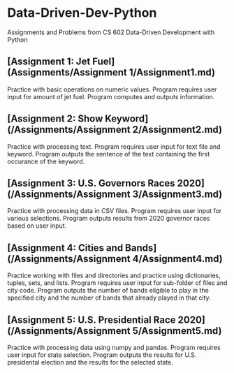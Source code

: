 # Data-Driven-Dev-Python
Assignments and Problems from CS 602 Data-Driven Development with Python

## [Assignment 1: Jet Fuel](Assignments/Assignment 1/Assignment1.md)
Practice with basic operations on numeric values. Program requires user input for amount of jet fuel. Program computes and outputs information.

## [Assignment 2: Show Keyword](/Assignments/Assignment 2/Assignment2.md)
Practice with processing text. Program requires user input for text file and keyword. Program outputs the sentence of the text containing the first occurance of the keyword.

## [Assignment 3: U.S. Governors Races 2020](/Assignments/Assignment 3/Assignment3.md)
Practice with processing data in CSV files. Program requires user input for various selections. Program outputs results from 2020 governor races based on user input.

## [Assignment 4: Cities and Bands](/Assignments/Assignment 4/Assignment4.md)
Practice working with files and directories and practice using dictionaries, tuples, sets, and lists. Program requires user input for sub-folder of files and city code. Program outputs the number of bands eligible to play in the specified city and the number of bands that already played in that city.

## [Assignment 5: U.S. Presidential Race 2020](/Assignments/Assignment 5/Assignment5.md)
Practice with processing data using numpy and pandas. Program requires user input for state selection. Program outputs the results for U.S. presidental election and the results for the selected state.
